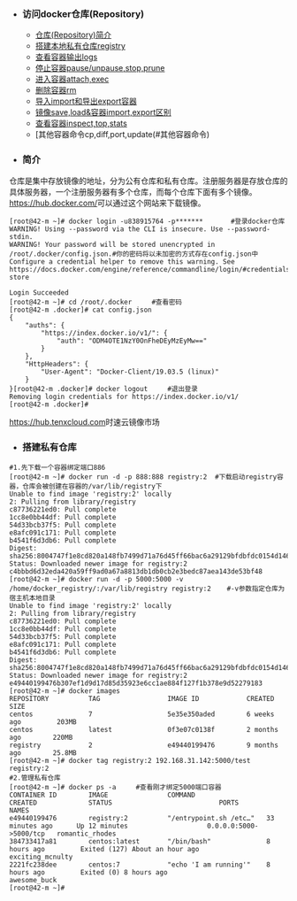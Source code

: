 + ### 访问docker仓库(Repository)
    + [仓库(Repository)简介](#简介)
	+ [搭建本地私有仓库registry](#搭建私有仓库)
	+ [查看容器输出logs](#查看容器输出)
	+ [停止容器pause/unpause,stop,prune](#停止容器)
	+ [进入容器attach,exec](#进入容器)
	+ [删除容器rm](#删除容器)
	+ [导入import和导出export容器](#导入和导出容器)
	+ [镜像save,load&容器import,export区别](#镜像save,load&容器import,export区别)
	+ [查看容器inspect,top,stats](#查看容器)
	+ [其他容器命令cp,diff,port,update(#其他容器命令)
+ ### 简介
仓库是集中存放镜像的地址，分为公有仓库和私有仓库。注册服务器是存放仓库的具体服务器，一个注册服务器有多个仓库，而每个仓库下面有多个镜像。
<a href="https://hub.docker.com/" target="_blank">https://hub.docker.com/</a>可以通过这个网站来下载镜像。
```
[root@42-m ~]# docker login -u838915764 -p*******		#登录docker仓库
WARNING! Using --password via the CLI is insecure. Use --password-stdin.
WARNING! Your password will be stored unencrypted in /root/.docker/config.json.#你的密码将以未加密的方式存在config.json中
Configure a credential helper to remove this warning. See
https://docs.docker.com/engine/reference/commandline/login/#credentials-store

Login Succeeded
[root@42-m ~]# cd /root/.docker		#查看密码
[root@42-m .docker]# cat config.json 
{
	"auths": {
		"https://index.docker.io/v1/": {
			"auth": "ODM4OTE1NzY0OnFheDEyMzEyMw=="
		}
	},
	"HttpHeaders": {
		"User-Agent": "Docker-Client/19.03.5 (linux)"
	}
}[root@42-m .docker]# docker logout		#退出登录
Removing login credentials for https://index.docker.io/v1/
[root@42-m .docker]#
```
<a href="https://hub.tenxcloud.com" target="_blank">https://hub.tenxcloud.com</a>时速云镜像市场
+ ### 搭建私有仓库
```
#1.先下载一个容器绑定端口886
[root@42-m ~]# docker run -d -p 888:888 registry:2	#下载启动registry容器，仓库会被创建在容器的/var/lib/registry下
Unable to find image 'registry:2' locally
2: Pulling from library/registry
c87736221ed0: Pull complete 
1cc8e0bb44df: Pull complete 
54d33bcb37f5: Pull complete 
e8afc091c171: Pull complete 
b4541f6d3db6: Pull complete 
Digest: sha256:8004747f1e8cd820a148fb7499d71a76d45ff66bac6a29129bfdbfdc0154d146
Status: Downloaded newer image for registry:2
c4bbbd6d32eda420a59ff9ad0a67a8813db1db0cb2e3bedc87aea143de53bf48
[root@42-m ~]# docker run -d -p 5000:5000 -v /home/docker_registry/:/var/lib/registry registry:2	#-v参数指定仓库为宿主机本地目录
Unable to find image 'registry:2' locally
2: Pulling from library/registry
c87736221ed0: Pull complete 
1cc8e0bb44df: Pull complete 
54d33bcb37f5: Pull complete 
e8afc091c171: Pull complete 
b4541f6d3db6: Pull complete 
Digest: sha256:8004747f1e8cd820a148fb7499d71a76d45ff66bac6a29129bfdbfdc0154d146
Status: Downloaded newer image for registry:2
e49440199476b307ef1d9d17d85d35923e6cc1ae884f127f1b378e9d52279183
[root@42-m ~]# docker images
REPOSITORY          TAG                 IMAGE ID            CREATED             SIZE
centos              7                   5e35e350aded        6 weeks ago         203MB
centos              latest              0f3e07c0138f        2 months ago        220MB
registry            2                   e49440199476        9 months ago        25.8MB
[root@42-m ~]# docker tag registry:2 192.168.31.142:5000/test registry:2 
#2.管理私有仓库
[root@42-m ~]# docker ps -a 	#查看刚才绑定5000端口容器
CONTAINER ID        IMAGE               COMMAND                  CREATED             STATUS                           PORTS                    NAMES
e49440199476        registry:2          "/entrypoint.sh /etc…"   33 minutes ago      Up 12 minutes                    0.0.0.0:5000->5000/tcp   romantic_rhodes
384733417a81        centos:latest       "/bin/bash"              8 hours ago         Exited (127) About an hour ago                            exciting_mcnulty
2221fc238dee        centos:7            "echo 'I am running'"    8 hours ago         Exited (0) 8 hours ago                                    awesome_buck
[root@42-m ~]#
```
